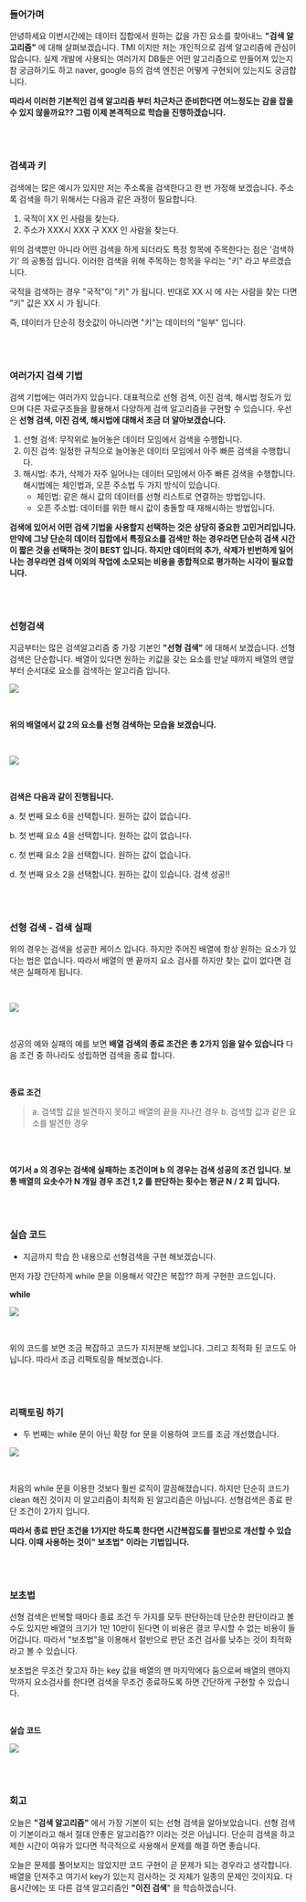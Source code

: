 ### **들어가며**

안녕하세요 이번시간에는 데이터 집합에서 원하는 값을 가진 요소를 찾아내느 **"검색 알고리즘"** 에 대해 살펴보겠습니다. TMI 이지만 저는 개인적으로 검색 알고리즘에 관심이 많습니다. 실제 개발에 사용되는  여러가지 DB들은 어떤 알고리즘으로 만들어져 있는지 참 궁금하기도 하고 naver, google 등의 검색 엔진은 어떻게 구현되어 있는지도 궁금합니다.

**따라서 이러한 기본적인 검색 알고리즘 부터 차근차근 준비한다면 어느정도는 감을 잡을 수 있지 않을까요?? 그럼 이제 본격적으로 학습을 진행하겠습니다.**

<br>
<br>

### 검색과 키

검색에는 많은 예시가 있지만 저는 주소록을 검색한다고 한 번 가정해 보겠습니다. 주소록 검색을 하기 위해서는 다음과 같은 과정이 필요합니다.

1. 국적이 XX 인 사람을 찾는다.
2. 주소가 XXX시 XXX 구 XXX 인 사람을 찾는다.

위의 검색뿐만 아니라 어떤 검색을 하게 되더라도 특정 항목에 주목한다는 점은 '검색하기' 의 공통점 입니다. 이러한 검색을 위해 주목하는 항목을 우리는 "키" 라고 부르겠습니다.

국적을 검색하는 경우 "국적"이 "키" 가 됩니다. 반대로 XX 시 에 사는 사람을 찾는 다면 "키" 값은 XX 시 가 됩니다.

즉, 데이터가 단순히 정숫값이 아니라면 "키"는 데이터의 "일부" 입니다.

<br>
<br>

### 여러가지 검색 기법

검색 기법에는 여러가지 있습니다. 대표적으로 선형 검색, 이진 검색, 해시법 정도가 있으며 다른 자료구조들을 활용해서 다양하게 검색 알고리즘을 구현할 수 있습니다. 우선은 **선형 검색, 이진 검색, 해시법에 대해서 조금 더 알아보겠습니다.**

1. 선형 검색: 무작위로 늘어놓은 데이터 모임에서 검색을 수행합니다.
2. 이진 검색: 일정한 규칙으로 늘어놓은 데이터 모임에서 아주 빠른 검색을 수행합니다.
3. 해시법: 추가, 삭제가 자주 일어나는 데이터 모임에서 아주 빠른 검색을 수행합니다.  해시법에는 체인법과, 오픈 주소법 두 가지 방식이 있습니다.
    - 체인법: 같은 해시 값의 데이터를 선형 리스트로 연결하는 방법입니다.
    - 오픈 주소법: 데이터를 위한 해시 값이 충돌할 때 재해시하는 방법입니다.

**검색에 있어서 어떤 검색 기법을 사용할지 선택하는 것은 상당히 중요한 고민거리입니다. 만약에 그냥 단순히 데이터 집합에서 특정요소를 검색만 하는 경우라면 단순히 검색 시간이 짧은 것을 선택하는 것이 BEST 입니다. 하지만 데이터의 추가, 삭제가 빈번하게 일어나는 경우라면 검색 이외의 작업에 소모되는 비용을 종합적으로 평가하는 시각이 필요합니다.**

<br>
<br>

### 선형검색

지금부터는 많은 검색알고리즘 중 가장 기본인 **"선형 검색"** 에 대해서 보겠습니다. 선형 검색은 단순합니다. 배열이 있다면 원하는 키값을 갖는 요소를 만날 때까지 배열의 맨앞부터 순서대로 요소를 검색하는 알고리즘 입니다.

![](https://images.velog.io/images/somday/post/3a323297-1522-4e7a-a124-f8a4891c936b/1.png)

<br>

**위의 배열에서 값 2의 요소를 선형 검색하는 모습을 보겠습니다.**

<br>

![](https://images.velog.io/images/somday/post/894c81a2-8be5-4759-b391-2fbdbb2b568e/2.png)

<br>

**검색은 다음과 같이 진행됩니다.**

  a. 첫 번째 요소 6을 선택합니다. 원하는 값이 없습니다.

  b. 첫 번째 요소 4을 선택합니다. 원하는 값이 없습니다.

  c. 첫 번째 요소 2을 선택합니다. 원하는 값이 없습니다.

  d. 첫 번째 요소 2을 선택합니다. 원하는 값이 있습니다. 검색 성공!!

<br>
<br>

### 선형 검색 - **검색 실패**

위의 경우는 검색을 성공한 케이스 입니다. 하지만 주어진 배열에 항상 원하는 요소가 있다는 법은 없습니다. 따라서 배열의 맨 끝까지 요소 검사를 하지만 찾는 값이 없다면 검색은 실패하게 됩니다.

<br>

![](https://images.velog.io/images/somday/post/664e043d-6280-4071-8c1b-918b92c51cea/3.png)

<br>

성공의 예와 실패의 예를 보면 **배열 검색의 종료 조건은 총 2가지 임을 알수 있습니다** 다음 조건 중 하나라도 성립하면 검색을 종료 합니다.

<br>

**종료 조건**

> a. 검색할 값을 발견하지 못하고 배열의 끝을 지나간 경우
b. 검색할 값과 같은 요소를 발견한 경우

<br>
<br>

**여기서 a 의 경우는 검색에 실패하는 조건이며 b 의 경우는 검색 성공의 조건 입니다. 보통 배열의 요솟수가 N 개일 경우 조건 1,2 를 판단하는 횟수는 평균 N / 2 회 입니다.**

<br>
<br>

### 실습 코드

- 지금까지 학습 한 내용으로 선형검색을 구현 해보겠습니다.

먼저 가장 간단하게 while 문을 이용해서 약간은 복잡?? 하게 구현한 코드입니다.

**while**

![](https://images.velog.io/images/somday/post/fc9fc28e-0ae0-459a-879c-c8ecfb21227b/4.png)

<br>

위의 코드를 보면 조금 복잡하고 코드가 지저분해 보입니다. 그리고 최적화 된 코드도 아닙니다. 따라서 조금 리팩토링을 해보겠습니다.

<br>
<br>

### 리팩토링 하기

- 두 번째는 while 문이 아닌 확장 for 문을 이용하여 코드를 조금 개선했습니다.

![](https://images.velog.io/images/somday/post/92a1b00b-791f-4197-9581-076178c4b94b/5.png)

<br>

처음의 while 문을 이용한 것보다 훨씬 로직이 깔끔해졌습니다. 하지만 단순히 코드가 clean 해진 것이지 이 알고리즘이 최적화 된 알고리즘은 아닙니다. 선형검색은 종료 판단 조건이 2가지 입니다.

**따라서 종료 판단 조건을 1가지만 하도록 한다면 시간복잡도를 절반으로 개선할 수 있습니다. 이때 사용하는 것이" 보초법"  이라는 기법입니다.**

<br>
<br>

### **보초법**

선형 검색은 반복할 때마다 종료 조건 두 가지를 모두 판단하는데 단순한 판단이라고 볼 수도 있지만 배열의 크기가 1만 10만이 된다면 이 비용은 결코 무시할 수 없는 비용이 들어갑니다. 따라서 "보초법"을 이용해서 절반으로 판단 조건 검사를 낮추는 것이 최적화 라고 볼 수 있습니다.

보초법은 무조건 찾고자 하는 key 값을 배열의 맨 마지막에다 둠으로써 배열의 맨마지막까지 요소검사를 한다면 검색을 무조건 종료하도록 하면 간단하게 구현할 수 있습니다.

<br>

**실습 코드**

![](https://images.velog.io/images/somday/post/53b702ce-5c57-461a-b9b0-df3d4ccefb5a/6.png)

<br>
<br>

### **회고**

오늘은 **"검색 알고리즘"** 에서 가장 기본이 되는 선형 검색을 알아보았습니다. 선형 검색이 기본이라고 해서 절대 안좋은 알고리즘?? 이라는 것은 아닙니다. 단순히 검색을 하고 제한 시간이 여유가 있다면 적극적으로 사용해서 문제를 해결 하면 좋습니다.

오늘은 문제를 풀어보지는 않았지만 코드 구현이 곧 문제가 되는 경우라고 생각합니다. 배열을 던져주고 여기서 key가 있는지 검사하는 것 자체가 일종의 문제인 것이지요. 다음시간에는 또 다른 검색 알고리즘인 **"이진 검색**" 을 학습하겠습니다.